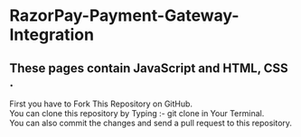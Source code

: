 # RazorPay-Payment-Gateway-Integration
## These pages contain JavaScript and HTML, CSS . <br>
First you have to Fork This Repository on GitHub.<br>
You can clone this repository by Typing :- git clone  in Your Terminal.<br>
You can also commit the changes and send a pull request to this repository.
